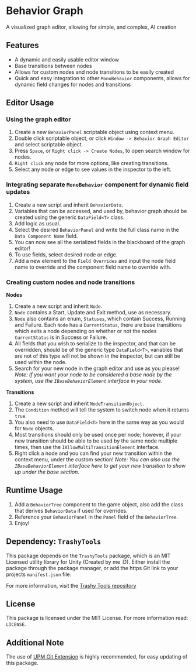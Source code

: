 # Behavior Graph
A visualized graph editor, allowing for simple, and complex, AI creation

## Features
* A dynamic and easily usable editor window
* Base transitions between nodes
* Allows for custom nodes and node transitions to be easily created
* Quick and easy integration to other `MonoBehavior` components, allows for dynamic field changes for nodes and transitions

## Editor Usage
### Using the graph editor
1. Create a new `BehaviorPanel` scriptable object using context menu.
2. Double click scriptable object, or click `Window -> Behavior Graph Editor` and select scriptable object.
3. Press `Space`, or `Right click -> Create Nodes`, to open search window for nodes.
4. `Right click` any node for more options, like creating transitions.
5. Select any node or edge to see values in the inspector to the left.
### Integrating separate `MonoBehavior` component for dynamic field updates
1. Create a new script and inherit `BehaviorData`.
2. Variables that can be accessed, and used by, behavior graph should be created using the generic `DataField<T>` class.
3. Add logic as usual.
4. Select the desired `BehaviorPanel` and write the full class name in the `Data Component Name` field.
5. You can now see all the serialized fields in the blackboard of the graph editor!
6. To use fields, select desired node or edge.
7. Add a new element to the `Field Overrides` and input the node field name to override and the component field name to override with.
### Creating custom nodes and node transitions
**Nodes**
1. Create a new script and inherit `Node`.
2. `Node` contains a Start, Update and Exit method, use as necessary.
3. `Node` also contains an enum, `Statuses`, which contain Success, Running and Failure. Each `Node` has a `CurrentStatus`, there are base transitions which exits a node depending on whether or not the nodes `CurrentStatus` is in Success or Failure.
4. All fields that you wish to serialize to the inspector, and that can be overridden, should be of the generic type `DataField<T>`, variables that are not of this type will not be shown in the inspector, but can still be used within the node.
5. Search for your new node in the graph editor and use as you please! *Note: If you want your node to be considered a base node by the system, use the `IBaseBehaviorElement` interface in your node*.

**Transitions**
1. Create a new script and inherit `NodeTransitionObject`.
2. The `Condition` method will tell the system to switch node when it returns `true`.
3. You also need to use `DataField<T>` here in the same way as you would for `Node` objects.
4. Most transitions should only be used once per node; however, if your new transition should be able to be used by the same node multiple times, then use the `IAllowMultiTransitionElement` interface.
5. Right click a node and you can find your new transition within the context menu, under the custom section! *Note: You can also use the `IBaseBehaviorElement` interface here to get your new transition to show up under the base section*.

## Runtime Usage
1. Add a `BehaviorTree` component to the game object, also add the class that derives `BehaviorData` if used for overrides.
2. Reference your `BehaviorPanel` in the `Panel` field of the `BehaviorTree`.
3. Enjoy!

## Dependency: `TrashyTools`
This package depends on the `TrashyTools` package, which is an MIT Licensed utility library for Unity (Created by me :D). Either install the package through the package manager, or add the https Git link to your projects `manifest.json` file.

For more information, visit the [Trashy Tools repository](https://github.com/Tramshy/trashy-tools-package)

## License
This package is licensed under the MIT License. For more information read: `LICENSE`.

## Additional Note
The use of [UPM Git Extension](https://github.com/mob-sakai/UpmGitExtension) is highly recommended, for easy updating of this package.
